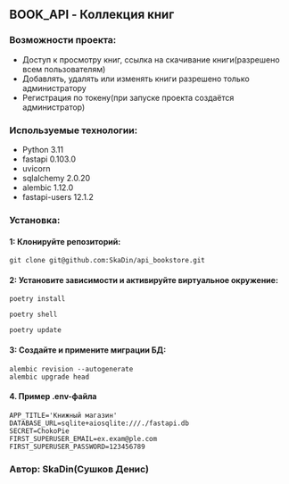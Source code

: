 ## BOOK_API - Коллекция книг

### Возможности проекта:
- Доступ к просмотру книг, ссылка на скачивание книги(разрешено всем пользователям)
- Добавлять, удалять или изменять книги разрешено только администратору
- Регистрация по токену(при запуске проекта создаётся администратор)


### Используемые технологии:
- Python 3.11
- fastapi 0.103.0
- uvicorn
- sqlalchemy 2.0.20
- alembic 1.12.0
- fastapi-users 12.1.2

### Установка:
#### 1: Клонируйте репозиторий:
```
git clone git@github.com:SkaDin/api_bookstore.git
```
#### 2: Установите зависимости и активируйте виртуальное окружение:
```commandline
poetry install

poetry shell

poetry update
```
#### 3: Создайте и примените миграции БД:
```commandline
alembic revision --autogenerate
alembic upgrade head 
```
#### 4. Пример .env-файла
```
APP_TITLE='Книжный магазин'
DATABASE_URL=sqlite+aiosqlite:///./fastapi.db
SECRET=ChokoPie
FIRST_SUPERUSER_EMAIL=ex.exam@ple.com
FIRST_SUPERUSER_PASSWORD=123456789
```
### Aвтор: SkaDin(Сушков Денис)
